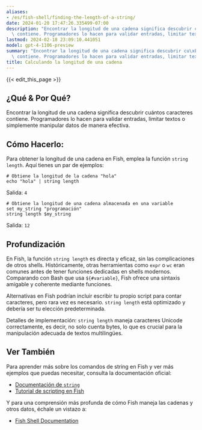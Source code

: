 ```yaml
---
aliases:
- /es/fish-shell/finding-the-length-of-a-string/
date: 2024-01-20 17:47:26.335499-07:00
description: "Encontrar la longitud de una cadena significa descubrir cu\xE1ntos caracteres\
  \ contiene. Programadores lo hacen para validar entradas, limitar textos o\u2026"
lastmod: 2024-02-18 23:09:10.441051
model: gpt-4-1106-preview
summary: "Encontrar la longitud de una cadena significa descubrir cu\xE1ntos caracteres\
  \ contiene. Programadores lo hacen para validar entradas, limitar textos o\u2026"
title: Calculando la longitud de una cadena
---
```


{{< edit_this_page >}}

## ¿Qué & Por Qué?
Encontrar la longitud de una cadena significa descubrir cuántos caracteres contiene. Programadores lo hacen para validar entradas, limitar textos o simplemente manipular datos de manera efectiva.

## Cómo Hacerlo:
Para obtener la longitud de una cadena en Fish, emplea la función `string length`. Aquí tienes un par de ejemplos:

```Fish Shell
# Obtiene la longitud de la cadena "hola"
echo "hola" | string length
```
Salida: `4`

```Fish Shell
# Obtiene la longitud de una cadena almacenada en una variable
set my_string "programación"
string length $my_string
```
Salida: `12`

## Profundización
En Fish, la función `string length` es directa y eficaz, sin las complicaciones de otros shells. Históricamente, otras herramientas como `expr` o `wc` eran comunes antes de tener funciones dedicadas en shells modernos. Comparando con Bash que usa `${#variable}`, Fish ofrece una sintaxis amigable y coherente mediante funciones.

Alternativas en Fish podrían incluir escribir tu propio script para contar caracteres, pero rara vez es necesario. `string length` está optimizado y debería ser tu elección predeterminada.

Detalles de implementación: `string length` maneja caracteres Unicode correctamente, es decir, no solo cuenta bytes, lo que es crucial para la manipulación adecuada de textos multilingües.

## Ver También
Para aprender más sobre los comandos de string en Fish y ver más ejemplos que puedas necesitar, consulta la documentación oficial:

- [Documentación de `string`](https://fishshell.com/docs/current/cmds/string.html)
- [Tutorial de scripting en Fish](https://fishshell.com/docs/current/tutorial.html)

Y para una comprensión más profunda de cómo Fish maneja las cadenas y otros datos, échale un vistazo a:

- [Fish Shell Documentation](https://fishshell.com/docs/current/index.html)
